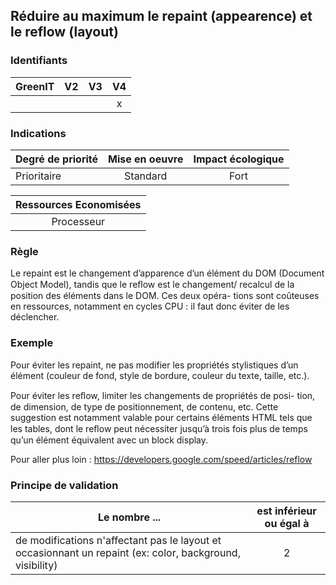 ## Réduire au maximum le repaint (appearence) et le reflow (layout)
### Identifiants

| GreenIT |  V2  |  V3  |  V4  |
|---------|:----:|:----:|:----:|
|      |   |   |  x   |

### Indications

| Degré de priorité |      Mise en oeuvre       |  Impact écologique    | 
|-------------------|:-------------------------:|:---------------------:|
| Prioritaire       |   Standard                | Fort                  | 


|Ressources Economisées                                      |
|:----------------------------------------------------------:|
| Processeur   |

### Règle

Le repaint est le changement d’apparence d’un élément du DOM (Document Object Model), tandis que le reﬂow est le changement/ recalcul de la position des éléments dans le DOM. Ces deux opéra- tions sont coûteuses en ressources, notamment en cycles CPU : il faut donc éviter de les déclencher.

### Exemple

Pour éviter les repaint, ne pas modifier les propriétés stylistiques d’un élément (couleur de fond, style de bordure, couleur du texte, taille, etc.).

Pour éviter les reﬂow, limiter les changements de propriétés de posi- tion, de dimension, de type de positionnement, de contenu, etc. Cette suggestion est notamment valable pour certains éléments HTML tels que les tables, dont le reﬂow peut nécessiter jusqu’à trois fois plus de temps qu’un élément équivalent avec un block display.

Pour aller plus loin :
https://developers.google.com/speed/articles/reflow


### Principe de validation

| Le nombre ...     | est inférieur ou égal à   |  
|-------------------|:-------------------------:|
|  de modifications n'affectant pas le layout et occasionnant un repaint (ex: color, background, visibility) | 2  |
